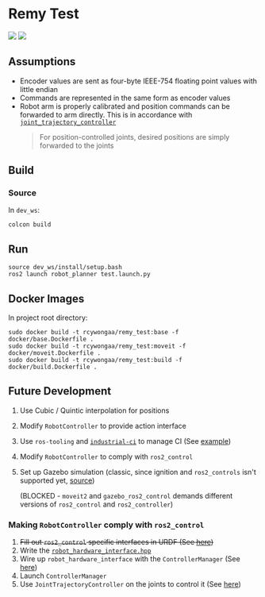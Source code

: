 # Remy Test

![](https://github.com/rcywongaa/remy_test/workflows/full_build/badge.svg)
![](https://github.com/rcywongaa/remy_test/workflows/incremental_build/badge.svg)

## Assumptions
- Encoder values are sent as four-byte IEEE-754 floating point values with little endian
- Commands are represented in the same form as encoder values
- Robot arm is properly calibrated and position commands can be forwarded to arm directly.
  This is in accordance with [`joint_trajectory_controller`](http://wiki.ros.org/joint_trajectory_controller?distro=noetic#Minimal_description.2C_position_interface)
  > For position-controlled joints, desired positions are simply forwarded to the joints

## Build
### Source
In `dev_ws`:
```
colcon build
```

## Run
```
source dev_ws/install/setup.bash
ros2 launch robot_planner test.launch.py
```

## Docker Images
In project root directory:
```
sudo docker build -t rcywongaa/remy_test:base -f docker/base.Dockerfile .
sudo docker build -t rcywongaa/remy_test:moveit -f docker/moveit.Dockerfile .
sudo docker build -t rcywongaa/remy_test:build -f docker/build.Dockerfile .
```

## Future Development
1. Use Cubic / Quintic interpolation for positions
1. Modify `RobotController` to provide action interface
1. Use `ros-tooling` and [`industrial-ci`](https://github.com/ros-industrial/industrial_ci/blob/master/doc/index.rst#workspace-management) to manage CI (See [example](https://github.com/ros-controls/ros2_control_demos/blob/master/.github/workflows/ci.yml))
1. Modify `RobotController` to comply with `ros2_control`

1. Set up Gazebo simulation (classic, since ignition and `ros2_controls` isn't supported yet, [source](https://discourse.ros.org/t/announcing-ros2-control-for-foxy/18274/6))

   (BLOCKED - `moveit2` and `gazebo_ros2_control` demands different versions of `ros2_control` and `ros2_controller`)


### Making `RobotController` comply with `ros2_control`
1. ~~Fill out `ros2_control` specific interfaces in URDF (See [here](https://github.com/ros-controls/roadmap/blob/master/design_drafts/components_architecture_and_urdf_examples.md))~~
1. Write the [`robot_hardware_interface.hpp`](https://github.com/ros-controls/ros2_control/blob/dashing/hardware_interface/include/hardware_interface/robot_hardware_interface.hpp)
1. Wire up `robot_hardware_interface` with the `ControllerManager` (See [here](https://github.com/ros-controls/ros2_control#writing-a-demo-for-your-own-robot))
1. Launch `ControllerManager`
1. Use `JointTrajectoryController` on the joints to control it (See [here](https://github.com/ros-controls/ros2_control_demos))
